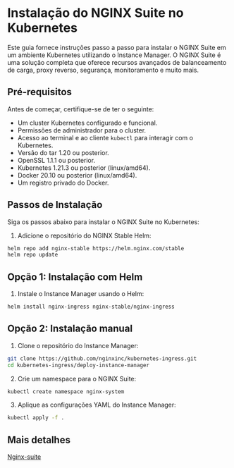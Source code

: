 # Instalação do NGINX Suite no Kubernetes

Este guia fornece instruções passo a passo para instalar o NGINX Suite em um ambiente Kubernetes utilizando o Instance Manager. O NGINX Suite é uma solução completa que oferece recursos avançados de balanceamento de carga, proxy reverso, segurança, monitoramento e muito mais.

## Pré-requisitos

Antes de começar, certifique-se de ter o seguinte:

- Um cluster Kubernetes configurado e funcional.
- Permissões de administrador para o cluster.
- Acesso ao terminal e ao cliente `kubectl` para interagir com o Kubernetes.
- Versão do tar 1.20 ou posterior.
- OpenSSL 1.1.1 ou posterior.
- Kubernetes 1.21.3 ou posterior (linux/amd64).
- Docker 20.10 ou posterior (linux/amd64).
- Um registro privado do Docker.

## Passos de Instalação

Siga os passos abaixo para instalar o NGINX Suite no Kubernetes:

1. Adicione o repositório do NGINX Stable Helm:

```bash
helm repo add nginx-stable https://helm.nginx.com/stable
helm repo update
```

## Opção 1: Instalação com Helm

1. Instale o Instance Manager usando o Helm:

```bash
helm install nginx-ingress nginx-stable/nginx-ingress
```

## Opção 2: Instalação manual


1. Clone o repositório do Instance Manager:

```bash
git clone https://github.com/nginxinc/kubernetes-ingress.git
cd kubernetes-ingress/deploy-instance-manager
```
2. Crie um namespace para o NGINX Suite:

```bash
kubectl create namespace nginx-system
```

3. Aplique as configurações YAML do Instance Manager:

```bash
kubectl apply -f .
```


## Mais detalhes 

[Nginx-suite](https://docs.nginx.com/nginx-management-suite/installation/kubernetes/deploy-instance-manager/)